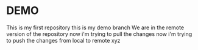 # DEMO
This is my first repository
this is my demo branch
We are in the remote version of the repository
now i'm trying to pull the changes
now i'm trying to push the changes from local to remote
xyz
